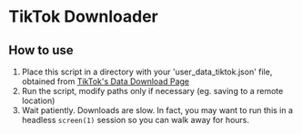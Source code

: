 # TikTok Downloader

## How to use

1. Place this script in a directory with your 'user_data_tiktok.json' file, obtained from [TikTok's Data Download Page](https://www.tiktok.com/setting/download-your-data)
2. Run the script, modify paths only if necessary (eg. saving to a remote location)
3. Wait patiently. Downloads are slow. In fact, you may want to run this in a headless `screen(1)` session so you can walk away for hours.
